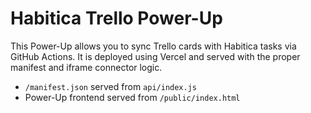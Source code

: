 # Habitica Trello Power-Up

This Power-Up allows you to sync Trello cards with Habitica tasks via GitHub Actions. It is deployed using Vercel and served with the proper manifest and iframe connector logic.

- `/manifest.json` served from `api/index.js`
- Power-Up frontend served from `/public/index.html`
